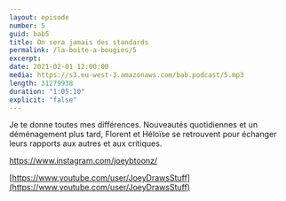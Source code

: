 ```yaml
---
layout: episode
number: 5
guid: bab5
title: On sera jamais des standards
permalink: /la-boite-a-bougies/5
excerpt:
date: 2021-02-01 12:00:00
media: https://s3.eu-west-3.amazonaws.com/bab.podcast/5.mp3
length: 31279938
duration: "1:05:10" 
explicit: "false"
---
```


Je te donne toutes mes différences. Nouveautés quotidiennes et un déménagement plus tard, Florent et Héloïse se retrouvent pour échanger leurs rapports aux autres et aux critiques. 

[https://www.instagram.com/joeybtoonz/ ](https://www.instagram.com/joeybtoonz/)

[https://www.youtube.com/user/JoeyDrawsStuff](https://www.youtube.com/user/JoeyDrawsStuff)
